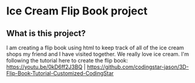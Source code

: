 # Ice Cream Flip Book project

## What is this project?
I am creating a flip book using html to keep track of all of the ice cream shops my friend and I have visited together. We really love ice cream. I'm following the tutorial here to create the flip book: https://youtu.be/0kD6ff2J3BQ | https://github.com/codingstar-jason/3D-Flip-Book-Tutorial-Customized-CodingStar
